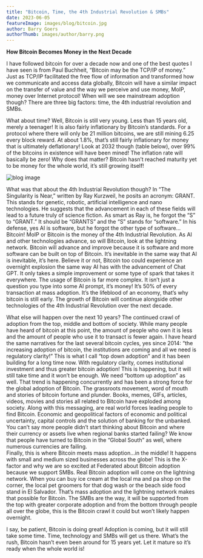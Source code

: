 ```yaml
---
title: "Bitcoin, Time, the 4th Industrial Revolution & SMBs"
date: 2023-06-05
featureImage: images/blog/bitcoin.jpg
author: Barry Goers
authorThumb: images/author/barry.png
---
```


**How Bitcoin Becomes Money in the Next Decade**

I have followed bitcoin for over a decade now and one of the best quotes I have seen is from Paul Buchheit, “Bitcoin may be the TCP/IP of money.”  Just as TCP/IP facilitated the free flow of information and transformed how we communicate and access data globally, Bitcoin will have a similar impact on the transfer of value and the way we perceive and use money, MoIP, money over Internet protocol!  When will we see mainstream adoption though?  There are three big factors: time, the 4th industrial revolution and SMBs.  

What about time?  Well, Bitcoin is still very young.  Less than 15 years old, merely a teenager!  It is also fairly inflationary by Bitcoin’s standards.  For a protocol where there will only be 21 million bitcoins, we are still mining 6.25 every block reward.  At about 1.8%, that’s still fairly inflationary for money that is ultimately deflationary!  Look at 2032 though (table below), over 99% of the bitcoins in existence will have been mined!  The inflation rate will basically be zero!  Why does that matter?  Bitcoin hasn’t reached maturity yet to be money for the whole world, it’s still growing itself!

![blog image](/images/blog/bitcoin-halving.png)

What was that about the 4th Industrial Revolution though?  In “The Singularity is Near,” written by Ray Kurzweil, he posits an acronym: GRANT.  This stands for genetic, robotic, artificial intelligence and nano technologies.  He suggests that the advancement in each of these fields will lead to a future truly of science fiction.  As smart as Ray is, he forgot the “S” to “GRANT.”  It should be “GRANTS” and the “S” stands for “software.”  In his defense, yes AI is software, but he forgot the other type of software…Bitcoin!  MoIP or Bitcoin is the money of the 4th Industrial Revolution.  As AI and other technologies advance, so will Bitcoin, look at the lightning network.  Bitcoin will advance and improve because it is software and more software can be built on top of Bitcoin.  It’s inevitable in the same way that AI is inevitable, it’s here.  Believe it or not, Bitcoin too could experience an overnight explosion the same way AI has with the advancement of Chat GPT.  It only takes a simple improvement or some type of spark that takes it everywhere.  The usage of Bitcoin is far more complex.  It isn’t just a question you type into some AI prompt, it’s money!  It’s 50% of every transaction at mass adoption.  It’s the lifeblood of an economy, that’s why bitcoin is still early.  The growth of Bitcoin will continue alongside other technologies of the 4th Industrial Revolution over the next decade. 

What else will happen over the next 10 years?  The continued crawl of adoption from the top, middle and bottom of society.  While many people have heard of bitcoin at this point, the amount of people who own it is less and the amount of people who use it to transact is fewer again.  I have heard the same narratives for the last several bitcoin cycles, yes since 2014: “the increasing adoption of bitcoin, the institutions are coming and all we need is regulatory clarity!”  This is what I call “top down adoption” and it has been building for a long time now.  With regulatory clarity, comes institutional investment and thus greater bitcoin adoption!  This is happening, but it will still take time and it won’t be enough.  We need “bottom up adoption” as well.  That trend is happening concurrently and has been a strong force for the global adoption of Bitcoin.  The grassroots movement, word of mouth and stories of bitcoin fortune and plunder.  Books, memes, GIFs, articles, videos, movies and stories all related to Bitcoin have exploded among society.  Along with this messaging, are real world forces leading people to find Bitcoin.  Economic and geopolitical factors of economic and political uncertainty, capital controls and the solution of banking for the unbanked.  You can’t say more people didn’t start thinking about Bitcoin and where their currency or assets live when regional banks started failing?  We know that people have turned to Bitcoin in the “Global South” as well, where numerous currencies are failing.  
Finally, this is where Bitcoin meets mass adoption…in the middle!  It happens with small and medium sized businesses across the globe!  This is the X-factor and why we are so excited at Federated about Bitcoin adoption because we support SMBs.  Real Bitcoin adoption will come on the lightning network.  When you can buy ice cream at the local ma and pa shop on the corner, the local pet groomers for that dog wash or the beach side food stand in El Salvador.  That’s mass adoption and the lightning network makes that possible for Bitcoin.  The SMBs are the way, it will be supported from the top with greater corporate adoption and from the bottom through people all over the globe, this is the Bitcoin crawl it could but won’t likely happen overnight.  

I say, be patient, Bitcoin is doing great!  Adoption is coming, but it will still take some time.  Time, technology and SMBs will get us there.  What’s the rush, Bitcoin hasn’t even been around for 15 years yet.  Let it mature so it’s ready when the whole world is!